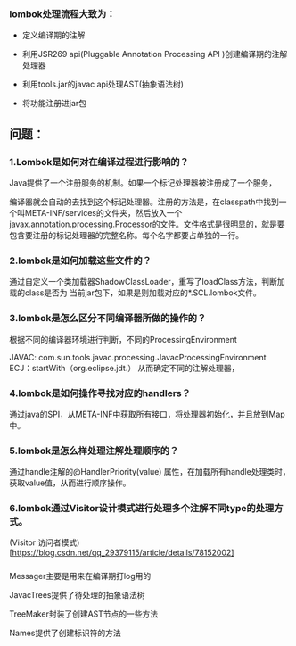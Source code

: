 ### lombok处理流程大致为：

- 定义编译期的注解

- 利用JSR269 api(Pluggable Annotation Processing API )创建编译期的注解处理器

- 利用tools.jar的javac api处理AST(抽象语法树)

- 将功能注册进jar包

## 问题：
### 1.Lombok是如何对在编译过程进行影响的？

Java提供了一个注册服务的机制。如果一个标记处理器被注册成了一个服务，

编译器就会自动的去找到这个标记处理器。注册的方法是，在classpath中找到一个叫META-INF/services的文件夹，然后放入一个javax.annotation.processing.Processor的文件。文件格式是很明显的，就是要包含要注册的标记处理器的完整名称。每个名字都要占单独的一行。

### 2.lombok是如何加载这些文件的？

通过自定义一个类加载器ShadowClassLoader，重写了loadClass方法，判断加载的class是否为
当前jar包下，如果是则加载对应的*.SCL.lombok文件。

### 3.lombok是怎么区分不同编译器所做的操作的？

根据不同的编译器环境进行判断，不同的ProcessingEnvironment

JAVAC: com.sun.tools.javac.processing.JavacProcessingEnvironment
ECJ：startWith（org.eclipse.jdt.）
从而确定不同的注解处理器，

### 4.lombok是如何操作寻找对应的handlers？

通过java的SPI，从META-INF中获取所有接口，将处理器初始化，并且放到Map中。

### 5.lombok是怎么样处理注解处理顺序的？

通过handle注解的@HandlerPriority(value) 属性，在加载所有handle处理类时，
获取value值，从而进行顺序操作。

### 6.lombok通过Visitor设计模式进行处理多个注解不同type的处理方式。
(Visitor 访问者模式)[https://blog.csdn.net/qq_29379115/article/details/78152002]

### 
Messager主要是用来在编译期打log用的

JavacTrees提供了待处理的抽象语法树

TreeMaker封装了创建AST节点的一些方法

Names提供了创建标识符的方法